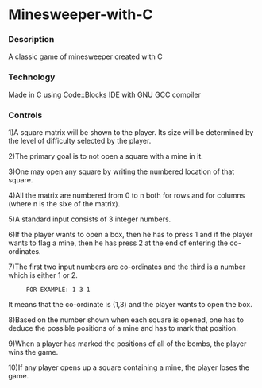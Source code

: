 # Minesweeper-with-C
### Description
A classic game of minesweeper created with C

### Technology
Made in C using Code::Blocks IDE with GNU GCC compiler

### Controls
1)A square matrix will be shown to the player. Its size will be determined by the
 level of difficulty selected by the player.

2)The primary goal is to not open a square with a mine in it.

3)One may open any square by writing the numbered location of that square.

4)All the matrix are numbered from 0 to n both for rows and for columns
(where n is the sixe of the matrix).

5)A standard input consists of 3 integer numbers.

6)If the player wants to open a box, then he has to press 1 and if the player wants
 to flag a mine, then he has press 2 at the end of entering the co-ordinates.

7)The first two input numbers are co-ordinates and the third is a number which is either 
  1 or 2.

         FOR EXAMPLE: 1 3 1
  It means that the co-ordinate is (1,3) and the player wants to open the box.

8)Based on the number shown when each square is opened, one has to deduce the possible 
  positions of a mine and has to mark that position.

9)When a player has marked the positions of all of the bombs, the player wins the game.

10)If any player opens up a square containing  a mine, the player loses the game.
